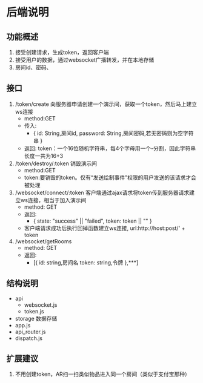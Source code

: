 # 后端说明

## 功能概述
1. 接受创建请求，生成token，返回客户端
2. 接受用户的数据，通过websocket广播转发，并在本地存储
3. 房间id、密码、


## 接口
1. /token/create 向服务器申请创建一个演示间，获取一个token，然后马上建立ws连接
	* method:GET
	* 传入: 
		* {
			id: String,房间id,
			password: String,房间密码,若无密码则为空字符串
		}
	* 返回: token：一个16位随机字符串，每4个字母用一个-分割，因此字符串长度一共为16+3
2. /token/destroy/:token 销毁演示间
	* method:GET
	* token:要销毁的token。仅有“发送绘制事件”权限的用户发送的该请求才会被处理
3. /websocket/connect/:token 客户端通过ajax请求将token传到服务器请求建立ws连接，相当于加入演示间
	* method: GET
	* 返回: 
		* {
			state: "success" || "failed",
			token: token || ""
		}
	* 客户端请求成功后执行回掉函数建立ws连接, url:http://host:post/' + token
4. /websocket/getRooms
	* method: GET
	* 返回: 
		* [{
			id: string,房间名
			token: string,令牌
		},***]

	

## 结构说明
* api
	* websocket.js
	* token.js
* storage 数据存储
* app.js
* api_router.js
* dispatch.js


## 扩展建议
1. 不用创建token，AR扫一扫类似物品进入同一个房间（类似于支付宝那种）